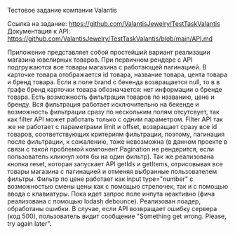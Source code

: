 Тестовое задание компании Valantis

Ссылка на задание: https://github.com/ValantisJewelry/TestTaskValantis
Документация к API: https://github.com/ValantisJewelry/TestTaskValantis/blob/main/API.md

Приложение представляет собой простейший вариант реализации магазина ювелирных товаров. 
При первичном рендере с API подгружаются все товары магазина с работающей пагинацией. В карточке товара отображается id товара, название товара, цента товара и бренд товара. Если в поле brand с бекенда возвращается null, то в в графе бренд карточки товара обозначается: нет информации о бренде товара. 
Есть возможность фильтрации товаров по названию, цене и бренду. 
Вся фильтрация работает исключительно на бекенде и возможность фильтрации сразу по нескольким полям отсутсвует, так как filter API может работать только с одним параметром. Filter API так же не работает с параметрами limit и offset, возвращает сразу все id товаров, соответствующих критериям фильтрации, поэтому, пагинация после фильтрации, к сожалению, тоже невозможна (в данном проекте в связи с такой проблемой компонент Pagination не рендерится, если пользователь кликнул хотя бы на один фильтр). 
Так же реализована кнопка reset, которая запускает API getIds и getItems, отрисовывая все товары магазина с пагинацией и отменяя выбранные пользователем фильтры.
Фильтр по цене работает как input type="number" с возможностью смены цены как с помощью стрелочек, так и с помощью ввода с клавиатуры. Пока идет запрос поле инпута неактивно (фича реализована с помощью lodash debounce).
Реализован лоадер, обработаны ошибки. В случае, если API возвращает ошибку сервера (код 500), пользователь видит сообщение "Something get wrong. Please, try again later".